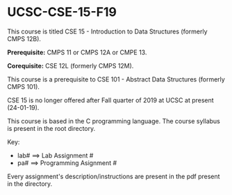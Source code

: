 # UCSC-CSE-15-F19

This course is titled CSE 15 - Introduction to Data Structures (formerly CMPS 12B).

**Prerequisite:** CMPS 11 or CMPS 12A or CMPE 13.

**Corequisite:** CSE 12L (formerly CMPS 12M).

This course is a prerequisite to CSE 101 - Abstract Data Structures (formerly CMPS 101).

CSE 15 is no longer offered after Fall quarter of 2019 at UCSC at present (24-01-19).

This course is based in the C programming language. The course syllabus is present in the root directory.

Key:
  * lab# ==> Lab Assignment #
  * pa# ==> Programming Asignment #

Every assignment's description/instructions are present in the pdf present in the directory.
